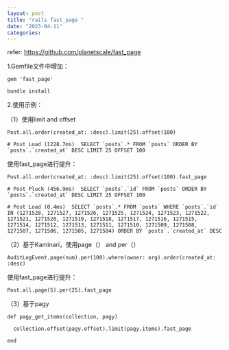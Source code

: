```yaml
---
layout: post
title: "rails fast_page "
date: "2023-04-11"
categories: 
---
```

<p>refer: <a href="https://github.com/planetscale/fast_page">https://github.com/planetscale/fast_page</a></p>

<p>1.Gemfile文件中增加：</p>

<pre>
<code>gem &#39;fast_page&#39;</code></pre>

<pre>
<code>bundle install</code></pre>

<p>2.使用示例：</p>

<p>（1）使用limit and offset</p>

<pre>
<code>Post.all.order(created_at: :desc).limit(25).offset(100)

# Post Load (1228.7ms)&nbsp; SELECT `posts`.* FROM `posts` ORDER BY `posts`.`created_at` DESC LIMIT 25 OFFSET 100</code></pre>

<p>使用fast_page进行提升：</p>

<pre>
<code>Post.all.order(created_at: :desc).limit(25).offset(100).fast_page

# Post Pluck (456.9ms)&nbsp; SELECT `posts`.`id` FROM `posts` ORDER BY `posts`.`created_at` DESC LIMIT 25 OFFSET 100

# Post Load (0.4ms)&nbsp; SELECT `posts`.* FROM `posts` WHERE `posts`.`id` IN (1271528, 1271527, 1271526, 1271525, 1271524, 1271523, 1271522, 1271521, 1271520, 1271519, 1271518, 1271517, 1271516, 1271515, 1271514, 1271512, 1271513, 1271511, 1271510, 1271509, 1271508, 1271507, 1271506, 1271505, 1271504) ORDER BY `posts`.`created_at` DESC</code></pre>

<p>（2）基于Kaminari，使用page（） and per（）</p>

<pre>
<code>AuditLogEvent.page(num).per(100).where(owner: org).order(created_at: :desc)</code></pre>

<p>使用fast_page进行提升：</p>

<pre>
<code>Post.all.page(5).per(25).fast_page</code></pre>

<p>（3）基于pagy</p>

<pre>
<code>def pagy_get_items(collection, pagy)

&nbsp; collection.offset(pagy.offset).limit(pagy.items).fast_page

end</code></pre>

<p>&nbsp;</p>

